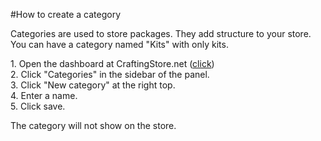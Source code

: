 #How to create a category

Categories are used to store packages. They add structure to your store. You can have a category named "Kits" with only kits.

1\. Open the dashboard at CraftingStore.net ([click](https://craftingstore.net))  
2\. Click "Categories" in the sidebar of the panel.   
3\. Click "New category" at the right top.   
4\. Enter a name.  
5\. Click save.  
  
The category will not show on the store.